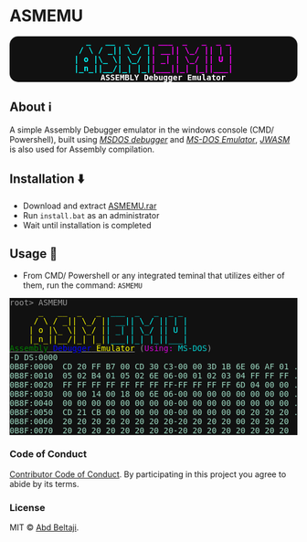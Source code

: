 # ASMEMU

<p style="text-align:center;">
<pre style=" background-color: #111;text-align:center; font-weight:900; color: white;border-radius:15px;">
<span style="color:cyan">  _   __  _   _  </span><span style="color:magenta">___  _   _  _ _</span>
<span style="color:cyan"> / \ / _|| \_/ |</span><span style="color:magenta">| __|| \_/ || | |</span>
<span style="color:cyan">| o |\_ \| \_/ |</span><span style="color:magenta">| _| | \_/ || U |</span>
<span style="color:cyan">|_n_||__/|_| |_|</span><span style="color:magenta">|___||_| |_||___|</span>
    ASSEMBLY Debugger Emulator
</pre>
</p>

## About ℹ️

A simple Assembly Debugger emulator in the windows console (CMD/ Powershell), built using [_MSDOS debugger_](https://en.wikipedia.org/wiki/Debug_(command)) and [_MS-DOS Emulator_](http://takeda-toshiya.my.coocan.jp/msdos/), [_JWASM_](https://github.com/JWasm/JWasm) is also used for Assembly compilation.

## Installation ⬇️

+ Download and extract [ASMEMU.rar](https://github.com/Abd-Beltaji/ASMEMU/raw/master/ASMEMU.rar)
+ Run `install.bat` as an administrator
+ Wait until installation is completed

## Usage 🔩

+ From CMD/ Powershell or any integrated teminal that utilizes either of them, run the command: `ASMEMU`

<p>
<pre style="background-color:#111; color:#999;">
root> ASMEMU
    <span style="color:yellow">  _   __  _   _ </span><span style="color:cyan"> ___  _   _  _ _</span>
    <span style="color:yellow"> / \ / _|| \_/ |</span><span style="color:cyan">| __|| \_/ || | |</span>
    <span style="color:yellow">| o |\_ \| \_/ |</span><span style="color:cyan">| _| | \_/ || U |</span>
    <span style="color:yellow">|_n_||__/|_| |_|</span><span style="color:cyan">|___||_| |_||___|</span>
<u><span style="color:green;">Assembly</span> <span style="color:blue">Debugger</span> <span style="color:yellow">Emulator</span></u> (<span style="opacity:0.8"><span style="color:magenta">Using:</span> <span style="color:cyan">MS-DOS</span></span>)
<span style="color:#9dd9c2">-D DS:0000
0B8F:0000  CD 20 FF B7 00 CD 30 C3-00 00 3D 1B 6E 06 AF 01 . ....0...=.n...
0B8F:0010  05 02 B4 01 05 02 6E 06-00 01 02 03 04 FF FF FF ......n.........
0B8F:0020  FF FF FF FF FF FF FF FF-FF FF FF FF 6D 04 00 00 ............m...
0B8F:0030  00 00 14 00 18 00 6E 06-00 00 00 00 00 00 00 00 ......n.........
0B8F:0040  00 00 00 00 00 00 00 00-00 00 00 00 00 00 00 00 ................
0B8F:0050  CD 21 CB 00 00 00 00 00-00 00 00 00 00 20 20 20 .!...........
0B8F:0060  20 20 20 20 20 20 20 20-20 20 20 20 00 20 20 20             .
0B8F:0070  20 20 20 20 20 20 20 20-20 20 20 20 20 20 20 20</span>
</pre>
</p>

### Code of Conduct

[Contributor Code of Conduct](code-of-conduct.md). By participating in this project you agree to abide by its terms.

### License

MIT © [Abd Beltaji](https://github.com/abd-Beltaji).
